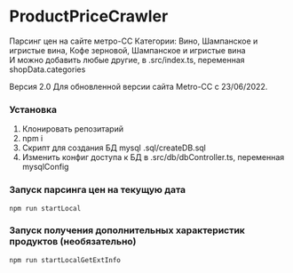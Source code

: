 # ProductPriceCrawler 

Парсинг цен на сайте метро-СС
Категории:
Вино, Шампанское и игристые вина, Кофе зерновой, Шампанское и игристые вина <br>
И можно добавить любые другие, в .src/index.ts, переменная shopData.categories

Версия 2.0 
Для обновленной версии сайта Metro-CC с 23/06/2022.

### Установка
1. Клонировать репозитарий
2. npm i
3. Скрипт для создания БД mysql .sql/createDB.sql
4. Изменить конфиг доступа к БД в .src/db/dbController.ts, переменная mysqlConfig


### Запуск парсинга цен на текущую дата
`npm run startLocal`

### Запуск получения дополнительных характеристик продуктов (необязательно)
`npm run startLocalGetExtInfo`
